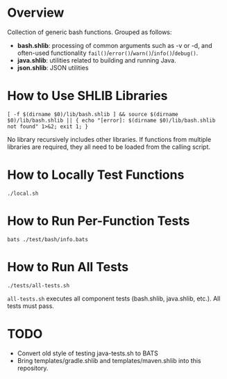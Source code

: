 # Overview

Collection of generic bash functions. Grouped as follows:

* **bash.shlib**: processing of common arguments such as -v or -d, and often-used functionality `fail()`/`error()`/`warn()`/`info()`/`debug()`.
* **java.shlib**: utilities related to building and running Java.
* **json.shlib**: JSON utilities

# How to Use SHLIB Libraries

````
[ -f $(dirname $0)/lib/bash.shlib ] && source $(dirname $0)/lib/bash.shlib || { echo "[error]: $(dirname $0)/lib/bash.shlib not found" 1>&2; exit 1; }
````

No library recursively includes other libraries. If functions from multiple libraries are required, they all need to be
loaded from the calling script.


# How to Locally Test Functions

```
./local.sh
```

# How to Run Per-Function Tests

```
bats ./test/bash/info.bats
```

# How to Run All Tests

```
./tests/all-tests.sh
```

`all-tests.sh` executes all component tests (bash.shlib, java.shlib, etc.). All tests must pass.


# TODO

* Convert old style of testing java-tests.sh to BATS
* Bring templates/gradle.shlib and templates/maven.shlib into this repository.